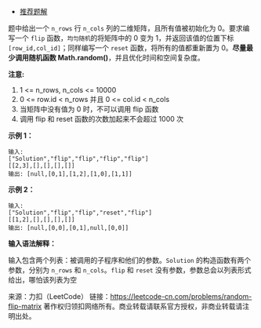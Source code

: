 * [推荐题解](https://leetcode-cn.com/problems/random-flip-matrix/solution/sui-ji-fan-zhuan-ju-zhen-by-leetcode/)

题中给出一个 ```n_rows``` 行 ```n_cols``` 列的二维矩阵，且所有值被初始化为 0。要求编写一个 ```flip``` 函数，```均匀随机```的将矩阵中的 0 变为 1，并返回该值的位置下标 ```[row_id,col_id]```；同样编写一个 ```reset``` 函数，将所有的值都重新置为 0。**尽量最少调用随机函数 Math.random()**，并且优化时间和空间复杂度。

**注意:**

1. 1 <= n_rows, n_cols <= 10000
2. 0 <= row.id < n_rows 并且 0 <= col.id < n_cols
3. 当矩阵中没有值为 0 时，不可以调用 flip 函数
4. 调用 flip 和 reset 函数的次数加起来不会超过 1000 次

**示例 1：**
```
输入: 
["Solution","flip","flip","flip","flip"]
[[2,3],[],[],[],[]]
输出: [null,[0,1],[1,2],[1,0],[1,1]]
```
**示例 2：**
```
输入: 
["Solution","flip","flip","reset","flip"]
[[1,2],[],[],[],[]]
输出: [null,[0,0],[0,1],null,[0,0]]
```
**输入语法解释：**

输入包含两个列表：被调用的子程序和他们的参数。```Solution``` 的构造函数有两个参数，分别为 ```n_rows``` 和 ```n_cols```。```flip``` 和 ```reset``` 没有参数，参数总会以列表形式给出，哪怕该列表为空

来源：力扣（LeetCode）
链接：https://leetcode-cn.com/problems/random-flip-matrix
著作权归领扣网络所有。商业转载请联系官方授权，非商业转载请注明出处。

